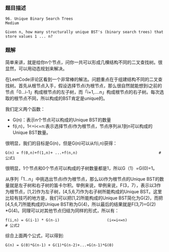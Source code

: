 ### 题目描述

```
96. Unique Binary Search Trees
Medium

Given n, how many structurally unique BST's (binary search trees) that store values 1 ... n?
```

### 题解

简单来讲，就是给你n个节点，问你一共可以形成几棵结构不同的二叉查找树。很显然，可以用动态规划来解决。

在LeetCode评论区看到一个非常棒的解法。问题重点在于组建结构不同的二叉查找树。首先从根节点入手，假设选择节点i为根节点，那么很自然就能想到i之前的节点「0...i-1」构成根节点的左子树，而「i+1,....n」构成根节点的右子树。每次选取的根节点不同，所以构成的BST肯定是unique的。

我们定义两个函数：

- G(n)：表示n个节点可以构成的Unique BST的数量
- f(i,n)，1<=i<=n:表示选择节点i作为根节点，节点序列从1到n可以构成的Unique BST数量。

很明显，我们的目标是G(n)，但是G(n)可以从f(i,n)获得：

```
G(n) = f(0,n)+f(1,n)+ ...+f(n,n)									#公式1
```

很明显，1个节点和0个节点可以构成的子树数量都是1，所以G（1）=G(0)=1。

从序列「1...n」中挑选出节点i作为根节点，那么以i作为根节点的Unique BST的数量就是左子树和右子树的笛卡尔积。举例来说，举例来说，F(3，7），表示以3作为根节点，[1,2]作为左子树，[4,5,6,7]作为右子树所能构成的Unique BST。这里比较有技巧的地方是，我们可以把[1,2]所能构成的Unique BST简化为G(2)，而把[4,5,6,7]所能构成的Unique BST称为G(4)，所以最后的结果就是F(3,7)=G(2) *G(4)。同理可以对其他节点归结为同样的形式，所以有：

```
f(i,n) = G(i-1) * G(n-i)					 (i<=i<=n)							# 公式2
```

综合上面两个公式，可以得到:

```
G(n) = G(0)*G(n-1) + G(1)*G(n-2)+...+G(n-1)*G(0)
```

